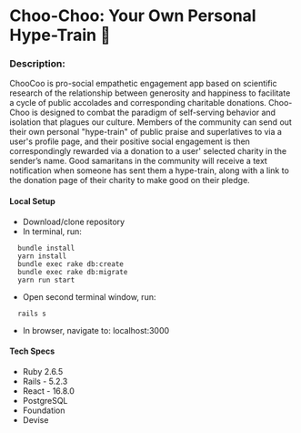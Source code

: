 # Choo-Choo: Your Own Personal Hype-Train :steam_locomotive:

### Description:
ChooCoo is pro-social empathetic engagement app based on scientific research of the relationship between generosity and happiness to facilitate a cycle of public accolades and corresponding charitable donations. Choo-Choo is designed to combat the paradigm of self-serving behavior and isolation that plagues our culture. Members of the community can send out their own personal "hype-train" of public praise and superlatives to via a user's profile page, and their positive social engagement is then correspondingly rewarded via a donation to a user' selected charity in the sender’s name. Good samaritans in the community will receive a text notification when someone has sent them a hype-train, along with a link to the donation page of their charity to make good on their pledge.

#### Local Setup
- Download/clone repository
- In terminal, run:
```
  bundle install
  yarn install
  bundle exec rake db:create
  bundle exec rake db:migrate
  yarn run start
 ```
- Open second terminal window, run:
```
  rails s
```
- In browser, navigate to: localhost:3000

#### Tech Specs
- Ruby 2.6.5
- Rails - 5.2.3
- React - 16.8.0
- PostgreSQL
- Foundation
- Devise
